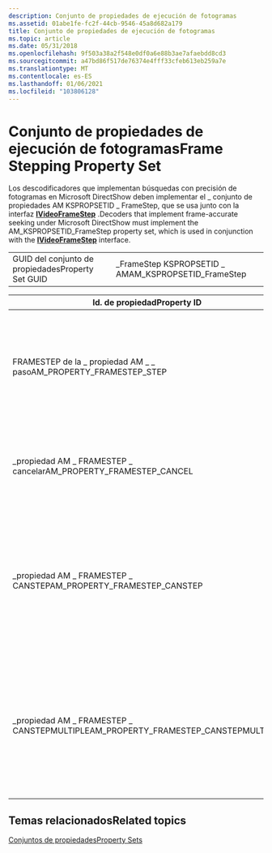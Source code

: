 ```yaml
---
description: Conjunto de propiedades de ejecución de fotogramas
ms.assetid: 01abe1fe-fc2f-44cb-9546-45a8d682a179
title: Conjunto de propiedades de ejecución de fotogramas
ms.topic: article
ms.date: 05/31/2018
ms.openlocfilehash: 9f503a38a2f548e0df0a6e88b3ae7afaebdd8cd3
ms.sourcegitcommit: a47bd86f517de76374e4fff33cfeb613eb259a7e
ms.translationtype: MT
ms.contentlocale: es-ES
ms.lasthandoff: 01/06/2021
ms.locfileid: "103806128"
---
```

# <a name="frame-stepping-property-set"></a><span data-ttu-id="453ea-103">Conjunto de propiedades de ejecución de fotogramas</span><span class="sxs-lookup"><span data-stu-id="453ea-103">Frame Stepping Property Set</span></span>

<span data-ttu-id="453ea-104">Los descodificadores que implementan búsquedas con precisión de fotogramas en Microsoft DirectShow deben implementar el \_ conjunto de propiedades AM KSPROPSETID \_ FrameStep, que se usa junto con la interfaz [**IVideoFrameStep**](/windows/desktop/api/Strmif/nn-strmif-ivideoframestep) .</span><span class="sxs-lookup"><span data-stu-id="453ea-104">Decoders that implement frame-accurate seeking under Microsoft DirectShow must implement the AM\_KSPROPSETID\_FrameStep property set, which is used in conjunction with the [**IVideoFrameStep**](/windows/desktop/api/Strmif/nn-strmif-ivideoframestep) interface.</span></span>



|                   |                            |
|-------------------|----------------------------|
| <span data-ttu-id="453ea-105">GUID del conjunto de propiedades</span><span class="sxs-lookup"><span data-stu-id="453ea-105">Property Set GUID</span></span> | <span data-ttu-id="453ea-106">\_FrameStep KSPROPSETID \_ AM</span><span class="sxs-lookup"><span data-stu-id="453ea-106">AM\_KSPROPSETID\_FrameStep</span></span> |



 



| <span data-ttu-id="453ea-107">Id. de propiedad</span><span class="sxs-lookup"><span data-stu-id="453ea-107">Property ID</span></span>                              | <span data-ttu-id="453ea-108">Descripción</span><span class="sxs-lookup"><span data-stu-id="453ea-108">Description</span></span>                                                                                                                                                                     |
|------------------------------------------|---------------------------------------------------------------------------------------------------------------------------------------------------------------------------------|
| <span data-ttu-id="453ea-109">FRAMESTEP de la \_ propiedad AM \_ \_ paso</span><span class="sxs-lookup"><span data-stu-id="453ea-109">AM\_PROPERTY\_FRAMESTEP\_STEP</span></span>            | <span data-ttu-id="453ea-110">Indica al descodificador que comience una operación de paso y pasa una [**estructura \_ \_ FRAMESTEP de la propiedad AM**](/previous-versions/windows/desktop/api/amvideo/ns-amvideo-am_framestep_step) que especifica el número de pasos.</span><span class="sxs-lookup"><span data-stu-id="453ea-110">Instructs the decoder to begin a step operation and passes an [**AM\_PROPERTY\_FRAMESTEP**](/previous-versions/windows/desktop/api/amvideo/ns-amvideo-am_framestep_step) structure that specifies the number of steps.</span></span>            |
| <span data-ttu-id="453ea-111">\_propiedad AM \_ FRAMESTEP \_ cancelar</span><span class="sxs-lookup"><span data-stu-id="453ea-111">AM\_PROPERTY\_FRAMESTEP\_CANCEL</span></span>          | <span data-ttu-id="453ea-112">Indica al descodificador que cancele la operación de paso actual.</span><span class="sxs-lookup"><span data-stu-id="453ea-112">Instructs the decoder to cancel the current step operation.</span></span> <span data-ttu-id="453ea-113">No hay datos de instancia asociados a esta propiedad.</span><span class="sxs-lookup"><span data-stu-id="453ea-113">No instance data is associated with this property.</span></span>                                                                  |
| <span data-ttu-id="453ea-114">\_propiedad AM \_ FRAMESTEP \_ CANSTEP</span><span class="sxs-lookup"><span data-stu-id="453ea-114">AM\_PROPERTY\_FRAMESTEP\_CANSTEP</span></span>         | <span data-ttu-id="453ea-115">El descodificador devuelve S \_ OK en esta instrucción para indicar que puede realizar la ejecución paso a paso de fotogramas; de \_ lo contrario, es false.</span><span class="sxs-lookup"><span data-stu-id="453ea-115">The decoder returns S\_OK on this instruction to indicate that it can perform frame stepping, S\_FALSE otherwise.</span></span> <span data-ttu-id="453ea-116">No se pasan datos de instancia cuando se establece esta propiedad.</span><span class="sxs-lookup"><span data-stu-id="453ea-116">No instance data is passed when this property is set.</span></span>         |
| <span data-ttu-id="453ea-117">\_propiedad AM \_ FRAMESTEP \_ CANSTEPMULTIPLE</span><span class="sxs-lookup"><span data-stu-id="453ea-117">AM\_PROPERTY\_FRAMESTEP\_CANSTEPMULTIPLE</span></span> | <span data-ttu-id="453ea-118">El descodificador devuelve S \_ OK en esta instrucción para indicar que puede recorrer varios fotogramas a la vez; de \_ lo contrario, es false.</span><span class="sxs-lookup"><span data-stu-id="453ea-118">The decoder returns S\_OK on this instruction to indicate that it can step multiple frames at a time, S\_FALSE otherwise.</span></span> <span data-ttu-id="453ea-119">No se pasan datos de instancia cuando se establece esta propiedad.</span><span class="sxs-lookup"><span data-stu-id="453ea-119">No instance data is passed when this property is set.</span></span> |



 

## <a name="related-topics"></a><span data-ttu-id="453ea-120">Temas relacionados</span><span class="sxs-lookup"><span data-stu-id="453ea-120">Related topics</span></span>

<dl> <dt>

[<span data-ttu-id="453ea-121">Conjuntos de propiedades</span><span class="sxs-lookup"><span data-stu-id="453ea-121">Property Sets</span></span>](property-sets.md)
</dt> </dl>

 

 



